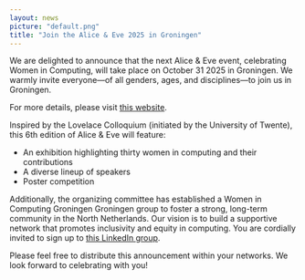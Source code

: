 ```yaml
---
layout: news
picture: "default.png"
title: "Join the Alice & Eve 2025 in Groningen"
---
```


We are delighted to announce that the next Alice & Eve event, celebrating Women in Computing, will take place on October 31 2025 in Groningen. We warmly invite everyone—of all genders, ages, and disciplines—to join us in Groningen.

For more details, please visit [this website](https://alice-and-eve.github.io/2025/).

Inspired by the Lovelace Colloquium (initiated by the University of Twente), this 6th edition of Alice & Eve will feature:
- An exhibition highlighting thirty women in computing and their contributions
- A diverse lineup of speakers
- Poster competition

Additionally, the organizing committee has established a Women in Computing Groningen Groningen group to foster a strong, long-term community in the North Netherlands. Our vision is to build a supportive network that promotes inclusivity and equity in computing. You are cordially invited to sign up to [this LinkedIn group](https://www.linkedin.com/groups/13184072/).

Please feel free to distribute this announcement within your networks. We look forward to celebrating with you!